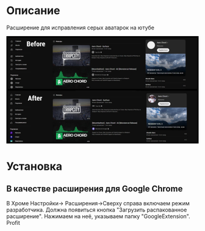 # Описание
Расширение для исправления серых аватарок на ютубе

![FixedImages](./ForReadme/BeforeAfter.jpg)

# Установка
## В качестве расширения для Google Chrome
В Хроме Настройки-> Расширения->Сверху справа включаем режим разработчика.
Должна появиться кнопка "Загрузить распакованное расширение". Нажимаем на неё, указываем папку "GoogleExtension". Profit